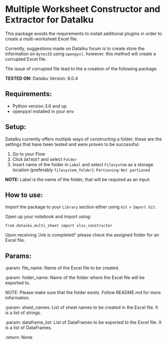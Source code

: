 # Multiple Worksheet Constructor and Extractor for DataIku

This package avoids the requirements to install additional plugins in order to create a multi-worksheet Excel file. 

Currently, suggestions made on DataIku forum is to create store the information on `BytesIO` using `openpyxl`, however, this method will create a corrupted Excel file. 

The issue of corrupted file lead to the a creation of the following package. 

**TESTED ON:** Dataiku Version: 8.0.4

## Requirements:
* Python version 3.6 and up
* openpyxl installed in your env

## Setup:
DataIku currently offers multiple ways of constructing a folder, these are the settings that have been tested and were proven to be successful:

1. Go to your Flow
2. Click `DATASET` and select `Folder`
3. Insert name of the folder in `Label` and select `Filesystem` as a storage location (preferably `filesystem_folder`). `Partioning`: `Not partioned`

**NOTE:** Label is the name of the folder, that will be required as an input.

## How to use:

Import the package to your `Library` section either using `Git` > `Import Git`. 

Open up your notebook and import using: 

`from dataiku_multi_sheet import xlsx_constructor`

Upon receiving 'Job is completed!' please check the assigned folder for an Excel file.

## Params:     
:param: file_name: Name of the Excel file to be created.

:param: folder_name: Name of the folder where the Excel file will be exported to.

NOTE: Please make sure that the folder exists. Follow README.md for more information. 

:param: sheet_names: List of sheet names to be created in the Excel file. It is a list of strings.

:param: dataframe_list: List of DataFrames to be exported to the Excel file. It is a list of DataFrames.

:return: None
